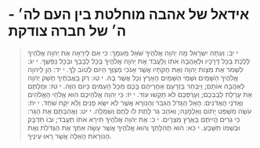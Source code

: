 # אידאל של אהבה מוחלטת בין העם לה׳ - ה׳ של חברה צודקת

> י יב: וְעַתָּה יִשְׂרָאֵל מָה יְהוָה אֱלֹהֶיךָ שֹׁאֵל מֵעִמָּךְ:  כִּי אִם לְיִרְאָה אֶת יְהוָה אֱלֹהֶיךָ לָלֶכֶת בְּכָל דְּרָכָיו וּלְאַהֲבָה אֹתוֹ וְלַעֲבֹד אֶת יְהוָה אֱלֹהֶיךָ בְּכָל לְבָבְךָ וּבְכָל נַפְשֶׁךָ.
> י יג: לִשְׁמֹר אֶת מִצְוֹת יְהוָה וְאֶת חֻקֹּתָיו אֲשֶׁר אָנֹכִי מְצַוְּךָ הַיּוֹם לְטוֹב לָךְ.
> י יד: הֵן לַיהוָה אֱלֹהֶיךָ הַשָּׁמַיִם וּשְׁמֵי הַשָּׁמָיִם הָאָרֶץ וְכָל אֲשֶׁר בָּהּ.
> י טו: רַק בַּאֲבֹתֶיךָ חָשַׁק יְהוָה לְאַהֲבָה אוֹתָם; וַיִּבְחַר בְּזַרְעָם אַחֲרֵיהֶם בָּכֶם מִכָּל הָעַמִּים כַּיּוֹם הַזֶּה.
> י טז: וּמַלְתֶּם אֵת עָרְלַת לְבַבְכֶם; וְעָרְפְּכֶם לֹא תַקְשׁוּ עוֹד.
> י יז: כִּי יְהוָה אֱלֹהֵיכֶם הוּא אֱלֹהֵי הָאֱלֹהִים וַאֲדֹנֵי הָאֲדֹנִים:  הָאֵל הַגָּדֹל הַגִּבֹּר וְהַנּוֹרָא אֲשֶׁר לֹא יִשָּׂא פָנִים וְלֹא יִקַּח שֹׁחַד.
> י יח: עֹשֶׂה מִשְׁפַּט יָתוֹם וְאַלְמָנָה; וְאֹהֵב גֵּר לָתֶת לוֹ לֶחֶם וְשִׂמְלָה.
> י יט: וַאֲהַבְתֶּם אֶת הַגֵּר:  כִּי גֵרִים הֱיִיתֶם בְּאֶרֶץ מִצְרָיִם.
> י כ: אֶת יְהוָה אֱלֹהֶיךָ תִּירָא אֹתוֹ תַעֲבֹד; וּבוֹ תִדְבָּק וּבִשְׁמוֹ תִּשָּׁבֵעַ.
> י כא: הוּא תְהִלָּתְךָ וְהוּא אֱלֹהֶיךָ אֲשֶׁר עָשָׂה אִתְּךָ אֶת הַגְּדֹלֹת וְאֶת הַנּוֹרָאֹת הָאֵלֶּה אֲשֶׁר רָאוּ עֵינֶיךָ.
 

